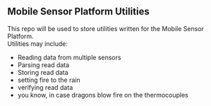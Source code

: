 ## Mobile Sensor Platform Utilities
This repo will be used to store utilities written for the Mobile Sensor Platform.  
Utilities may include:  
- Reading data from multiple sensors
- Parsing read data
- Storing read data
- setting fire to the rain
- verifying read data
 - you know, in case dragons blow fire on the thermocouples
